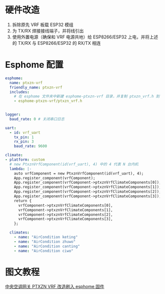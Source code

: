 # 硬件改造
1. 拆除原先 VRF 板载 ESP32 模组
1. 为 TX/RX 焊接接线端子，并将线引出
1. 使用外置电源（确保和 VRF 电源共地）给 ESP8266/ESP32 上电，并将上述的 TX/RX 与 ESP8266/ESP32 的 RX/TX 相连

# Esphome 配置
```yaml
esphome:
  name: ptxzn-vrf
  friendly_name: ptxzn-vrf
  includes:
    # 在 esphome 文件夹中新建 esphome-ptxzn-vrf 目录，并复制 ptxzn_vrf.h 到该目录
    - esphome-ptxzn-vrf/ptxzn_vrf.h 
    

logger:
  baud_rate: 0 # 关闭串口日志

uart:
  - id: vrf_uart
    tx_pin: 1
    rx_pin: 3
    baud_rate: 9600

climate:
- platform: custom
  # new PtxznVrfComponent(id(vrf_uart), 4) 中的 4 代表 N 台内机
  lambda: |-
    auto vrfComponent = new PtxznVrfComponent(id(vrf_uart), 4);
    App.register_component(vrfComponent);
    App.register_component(vrfComponent->ptxznVrfClimateComponents[0]);
    App.register_component(vrfComponent->ptxznVrfClimateComponents[1]);
    App.register_component(vrfComponent->ptxznVrfClimateComponents[2]);
    App.register_component(vrfComponent->ptxznVrfClimateComponents[3]);
    return {
      vrfComponent->ptxznVrfClimateComponents[0],
      vrfComponent->ptxznVrfClimateComponents[1],
      vrfComponent->ptxznVrfClimateComponents[2],
      vrfComponent->ptxznVrfClimateComponents[3],
    };

  climates:
    - name: "AirCondition keting"
    - name: "AirCondition zhuwo"
    - name: "AirCondition canting"
    - name: "AirCondition ciwo"
```

# 图文教程
[中央空调网关 PTXZN VRF 改造刷入 esphome 固件](https://bbs.hassbian.com/thread-22165-1-1.html)